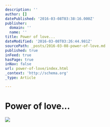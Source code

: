 ```yaml
---
description: ''
author: []
datePublished: '2016-03-08T03:38:16.000Z'
publisher:
  domain: ''
  name: ''
title: Power of love...
dateModified: '2016-03-08T03:26:44.981Z'
sourcePath: _posts/2016-03-08-power-of-love.md
published: true
inFeed: true
hasPage: true
inNav: false
url: power-of-love/index.html
_context: 'http://schema.org'
_type: Article

---
```

# Power of love...
![](https://the-grid-user-content.s3-us-west-2.amazonaws.com/326ad59d-baee-4504-938a-3bcd123ad6cd.png)